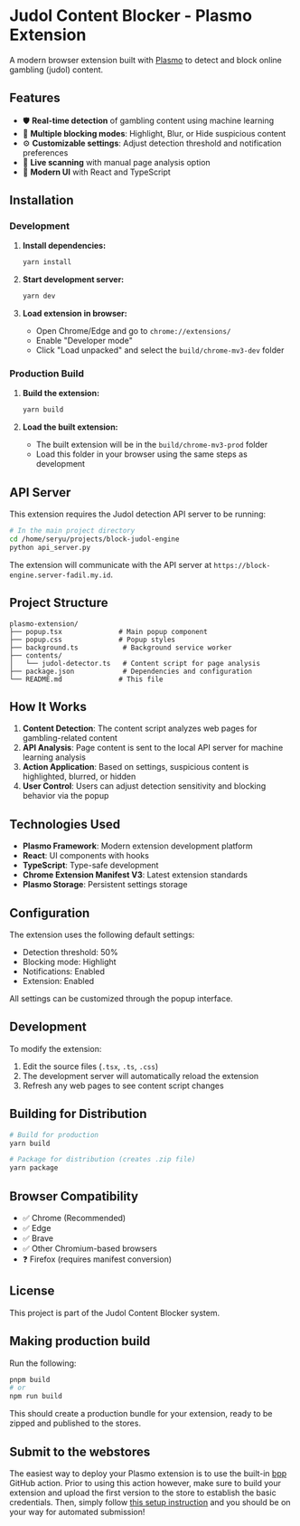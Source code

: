 # Judol Content Blocker - Plasmo Extension

A modern browser extension built with [Plasmo](https://www.plasmo.com) to detect and block online gambling (judol) content.

## Features

- 🛡️ **Real-time detection** of gambling content using machine learning
- 🎯 **Multiple blocking modes**: Highlight, Blur, or Hide suspicious content
- ⚙️ **Customizable settings**: Adjust detection threshold and notification preferences
- 🔄 **Live scanning** with manual page analysis option
- 📱 **Modern UI** with React and TypeScript

## Installation

### Development

1. **Install dependencies:**

   ```bash
   yarn install
   ```

2. **Start development server:**

   ```bash
   yarn dev
   ```

3. **Load extension in browser:**
   - Open Chrome/Edge and go to `chrome://extensions/`
   - Enable "Developer mode"
   - Click "Load unpacked" and select the `build/chrome-mv3-dev` folder

### Production Build

1. **Build the extension:**

   ```bash
   yarn build
   ```

2. **Load the built extension:**
   - The built extension will be in the `build/chrome-mv3-prod` folder
   - Load this folder in your browser using the same steps as development

## API Server

This extension requires the Judol detection API server to be running:

```bash
# In the main project directory
cd /home/seryu/projects/block-judol-engine
python api_server.py
```

The extension will communicate with the API server at `https://block-engine.server-fadil.my.id`.

## Project Structure

```
plasmo-extension/
├── popup.tsx              # Main popup component
├── popup.css              # Popup styles
├── background.ts           # Background service worker
├── contents/
│   └── judol-detector.ts   # Content script for page analysis
├── package.json            # Dependencies and configuration
└── README.md              # This file
```

## How It Works

1. **Content Detection**: The content script analyzes web pages for gambling-related content
2. **API Analysis**: Page content is sent to the local API server for machine learning analysis
3. **Action Application**: Based on settings, suspicious content is highlighted, blurred, or hidden
4. **User Control**: Users can adjust detection sensitivity and blocking behavior via the popup

## Technologies Used

- **Plasmo Framework**: Modern extension development platform
- **React**: UI components with hooks
- **TypeScript**: Type-safe development
- **Chrome Extension Manifest V3**: Latest extension standards
- **Plasmo Storage**: Persistent settings storage

## Configuration

The extension uses the following default settings:

- Detection threshold: 50%
- Blocking mode: Highlight
- Notifications: Enabled
- Extension: Enabled

All settings can be customized through the popup interface.

## Development

To modify the extension:

1. Edit the source files (`.tsx`, `.ts`, `.css`)
2. The development server will automatically reload the extension
3. Refresh any web pages to see content script changes

## Building for Distribution

```bash
# Build for production
yarn build

# Package for distribution (creates .zip file)
yarn package
```

## Browser Compatibility

- ✅ Chrome (Recommended)
- ✅ Edge
- ✅ Brave
- ✅ Other Chromium-based browsers
- ❓ Firefox (requires manifest conversion)

## License

This project is part of the Judol Content Blocker system.

## Making production build

Run the following:

```bash
pnpm build
# or
npm run build
```

This should create a production bundle for your extension, ready to be zipped and published to the stores.

## Submit to the webstores

The easiest way to deploy your Plasmo extension is to use the built-in [bpp](https://bpp.browser.market) GitHub action. Prior to using this action however, make sure to build your extension and upload the first version to the store to establish the basic credentials. Then, simply follow [this setup instruction](https://docs.plasmo.com/framework/workflows/submit) and you should be on your way for automated submission!
